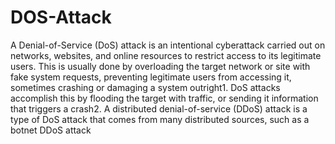 # DOS-Attack
A Denial-of-Service (DoS) attack is an intentional cyberattack carried out on networks, websites, and online resources to restrict access to its legitimate users. This is usually done by overloading the target network or site with fake system requests, preventing legitimate users from accessing it, sometimes crashing or damaging a system outright1. DoS attacks accomplish this by flooding the target with traffic, or sending it information that triggers a crash2. A distributed denial-of-service (DDoS) attack is a type of DoS attack that comes from many distributed sources, such as a botnet DDoS attack
